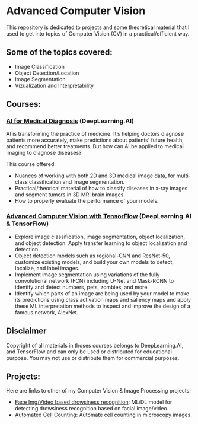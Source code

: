 # Advanced Computer Vision

This repository is dedicated to projects and some theoretical material that I used to get into topics of Computer Vision (CV) in a practical/efficient way.

## Some of the topics covered:
- Image Classification
- Object Detection/Location
- Image Segmentation
- Vizualization and Interpretability



## Courses:
### [AI for Medical Diagnosis](https://www.coursera.org/learn/ai-for-medical-diagnosis) (DeepLearning.AI)
AI is transforming the practice of medicine. It’s helping doctors diagnose patients more accurately, make predictions about patients’ future health, and recommend better treatments.
But how can AI be applied to medical imaging to diagnose diseases? 

This course offered:
  - Nuances of working with both 2D and 3D medical image data, for multi-class classification and image segmentation.
  - Practical/theorical material of how to classify diseases in x-ray images and segment tumors in 3D MRI brain images.
  - How to properly evaluate the performance of your models.


### [Advanced Computer Vision with TensorFlow](https://www.coursera.org/learn/advanced-computer-vision-with-tensorflow/) (DeepLearning.AI & TensorFlow)
  - Explore image classification, image segmentation, object localization, and object detection. Apply transfer learning to object localization and detection.
  - Object detection models such as regional-CNN and ResNet-50, customize existing models, and build your own models to detect, localize, and label images.
  - Implement image segmentation using variations of the fully convolutional network (FCN) including U-Net and Mask-RCNN to identify and detect numbers, pets, zombies, and more.
  - Identify which parts of an image are being used by your model to make its predictions using class activation maps and saliency maps and apply these ML interpretation methods to inspect and improve the design of a famous network, AlexNet.

## Disclaimer
Copyright of all materials in thoses courses belongs to DeepLearning.AI, and TensorFlow and can only be used or distributed for educational purpose. You may not use or distribute them for commercial purposes.

## Projects:
Here are links to other of my Computer Vision & Image Processing projects: 

- [Face Img/Video based drowsiness recognition](https://github.com/AMfeta99/Face-img-video-based-drowsiness-recognition): ML\DL model for detecting drowsiness recognition based on facial image/video.
- [Automated Cell Counting](https://github.com/AMfeta99/Automated-Cell-Counting_FEUP_AIBI): Automate cell counting in microscopy images. 
